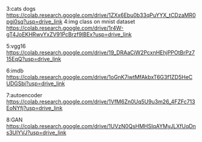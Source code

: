 3:cats dogs 
https://colab.research.google.com/drive/1ZXx6Ebu0b33qPuYYX_tCDzaMR0pgi0sq?usp=drive_link
4:img class on mnist dataset
https://colab.research.google.com/drive/1r4W-gT4JoEKHRwvYxZV91PcBrzf9lBEx?usp=drive_link

5:vgg16
https://colab.research.google.com/drive/19_DRAaCiW2PcxnHEhjPPOtBrPz715EqQ?usp=drive_link

6:imdb
https://colab.research.google.com/drive/1oGnK7iwtMfAkbxT6G3f1ZD5HeCUDGSbj?usp=drive_link

7:autoencoder
https://colab.research.google.com/drive/1VfM6Zn0Uq5U9u3m26_4FZFc713EoNYfj?usp=drive_link

8:GAN
https://colab.research.google.com/drive/1UVzN0QsHMHSIqAYMyJLXfUqDns3UlYVJ?usp=drive_link
